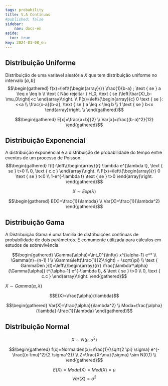 ```yaml
---
tags: probability
title: V.A Contínuas
#published: false
sidebar:
    nav: docs-en
aside:
  toc: true
key: 2024-01-08_en
---
```


## Distribuição Uniforme

Distribuição de uma variável aleatória $X$ que tem distribuiçăo uniforme no intervalo $[a, b]$
$$\begin{gathered}
f(x)=\left\{\begin{array}{r}
\frac{1}{b-a} ; \text { se } a \leq x \leq b \\
\text { Nâo rejeitar } H_0, \text { se }\left|\bar{X}_b-\mu_0\right|<c
\end{array}\right. \\
F(x)=\left\{\begin{array}{c}
0 \text { se }:<<a \\
\frac{x-a}{b-a}, \text { se } a \leq x \leq b \\
1 \text { se } b<x
\end{array}\right. \\
\end{gathered}$$

$$\begin{gathered}
E[x]=\frac{a+b}{2} \\
Var[x]=\frac{(b-a)^2}{12}
\end{gathered}$$

## Distribuição Exponencial
A distribuição exponencial é a distribuiçāo de probabilidade do tempo entre eventos de um processo de Poisson.
$$\begin{gathered}
f(t)-\left\{\begin{array}{r}
\lambda e^{\lambda t}, \text { se } t>0 \\
0, \text { c.c }
\end{array}\right. \\
F(x)=\left\{\begin{array}{r}
0 \text { se } t<0 \\
1-e^{-\lambda t} \text { se } t>0
\end{array}\right.
\end{gathered}$$

$$X \sim Exp(\lambda)$$

$$\begin{gathered}
E(X)=\frac{1}{\lambda} \\
Var(X)=\frac{1}{\lambda^2}
\end{gathered}$$

## Distribuição Gama
A Distribuição Gama é uma família de distribuições contínuas de probabilidade de dois parâmetros. É comumente utilizada para cálculos em estudos de sobrevivência.

$$\begin{gathered}
\Gamma(\alpha)=\int_0^{\infty} x^{\alpha-1} e^* \\
\Gamma(n)=(n-1) ! \\
\Gamma\left(\frac{1}{2}\right) = \sqrt{\pi} \\
\text { GammaDen }(t)=\left\{\begin{array}{rr}
\frac{\lambda^\alpha}{\Gamma(\alpha)} t^{\alpha-1} e^{-\lambda l}, & \text { se } t>0 \\
0, \text { c.c }
\end{array}\right.
\end{gathered}$$

$X \sim Gamma(\alpha, \lambda)$

$$E(X)=\frac{\alpha}{\lambda}$$

$$\begin{gathered}
Var(X)=\frac{\alpha}{\lambda^2} \\
Moda=\frac{\alpha}{\lambda}-\frac{1}{\lambda}
\end{gathered}$$

## Distribuição Normal

$$X \sim N\left(\mu, \sigma^2\right)$$

$$\begin{gathered}
f(x)=Normalden(x)=\frac{1}{\sqrt{2 \pi} \sigma} e^{-\frac{(x-\mu)^2}{2 \sigma^2}} \\
Z=\frac{X-\mu}{\sigma} \sim N(0,1) \\
\end{gathered}$$

$$E(X)=Moda(\mathrm{X})=Med(X)=\mu$$
$$Var(X)=\sigma^2$$
